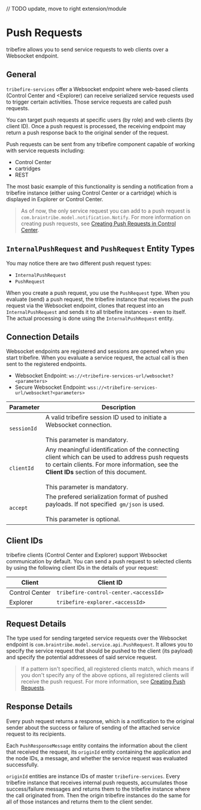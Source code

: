 // TODO update, move to right extension/module

# Push Requests

tribefire allows you to send service requests to web clients over a Websocket endpoint.

## General
`tribefire-services` offer a Websocket endpoint where web-based clients (Control Center and <Explorer) can receive serialized service requests used to trigger certain activities. Those service requests are called push requests.

You can target push requests at specific users (by role) and web clients (by client ID). Once a push request is processed, the receiving endpoint may return a push response back to the original sender of the request.

Push requests can be sent from any tribefire component capable of working with service requests including:

* Control Center
* cartridges
* REST

The most basic example of this functionality is sending a notification from a tribefire instance (either using Control Center or a cartridge) which is displayed in Explorer or Control Center.

> As of now, the only service request you can add to a push request is `com.braintribe.model.notification.Notify`. For more information on creating push requests, see [Creating Push Requests in Control Center](asset://tribefire.cortex.documentation:tutorials-doc/control-center/creating_push_requests.md).

## `InternalPushRequest` and `PushRequest` Entity Types

You may notice there are two different push request types:
* `InternalPushRequest`
* `PushRequest`

When you create a push request, you use the `PushRequest` type. When you evaluate (send) a push request, the tribefire instance that receives the push request via the Websocket endpoint, clones that request into an `InternalPushRequest` and sends it to all tribefire instances - even to itself. The actual processing is done using the `InternalPushRequest` entity.

## Connection Details

Websocket endpoints are registered and sessions are opened when you start tribefire. When you evaluate a service request, the actual call is then sent to the registered endpoints.

* Websocket Endpoint: `ws://<tribefire-services-url/websocket?<parameters>`
* Secure Websocket Endpoint: `wss://<tribefire-services-url/websocket?<parameters>`

Parameter | Description
---       | ---
`sessionId` |  A valid tribefire session ID used to initiate a Websocket connection. <br/> <br/> This parameter is mandatory.
`clientId`  |  Any meaningful identification of the connecting client which can be used to address push requests to certain clients. For more information, see the **Client IDs** section of this document. <br/> <br/> This parameter is mandatory.
`accept`   | The prefered serialization format of pushed payloads. If not specified` gm/json` is used. <br/> <br/> This parameter is optional.

## Client IDs

tribefire clients (Control Center and Explorer) support Websocket communication by default. You can send a push request to selected clients by using the following client IDs in the details of your request:

Client | Client ID
---    |  ---
Control Center | `tribefire-control-center.<accessId>`
Explorer | `tribefire-explorer.<accessId>`


## Request Details

The type used for sending targeted service requests over the Websocket endpoint is `com.braintribe.model.service.api.PushRequest`. It allows you to specify the service request that should be pushed to the client (its payload) and specify the potential addressees of said service request. 

[](asset://tribefire.cortex.documentation:includes-doc/push_request_details.md?INCLUDE)

> If a pattern isn't specified, all registered clients match, which means if you don't specify any of the above options, all registered clients will receive the push request. For more information, see [Creating Push Requests](asset://tribefire.cortex.documentation:tutorials-doc/control-center/creating_push_requests.md).

## Response Details

Every push request returns a response, which is a notification to the original sender about the success or failure of sending of the attached service request to its recipients. 

Each `PushResponseMessage` entity contains the information about the client that received the request, its `originId` entity containing the application and the node IDs, a message, and whether the service request was evaluated successfully.

`originId` entities are instance IDs of master `tribefire-services`. Every tribefire instance that receives internal push requests, accumulates those success/failure messages and returns them to the tribefire instance where the call originated from. Then the origin tribefire instances do the same for all of those instances and returns them to the client sender.

